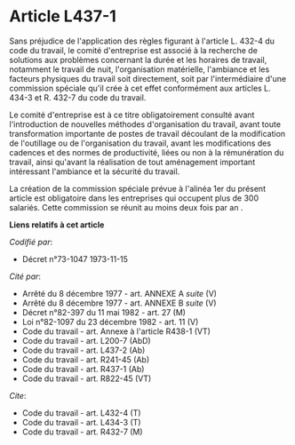# Article L437-1

Sans préjudice de l'application des règles figurant à l'article L. 432-4 du code du travail, le comité d'entreprise est
associé à la recherche de solutions aux problèmes concernant la durée et les horaires de travail, notamment le travail de
nuit, l'organisation matérielle, l'ambiance et les facteurs physiques du travail soit directement, soit par l'intermédiaire
d'une commission spéciale qu'il crée à cet effet conformément aux articles L. 434-3 et R. 432-7 du code du travail.

Le comité d'entreprise est à ce titre obligatoirement consulté avant l'introduction de nouvelles méthodes d'organisation du
travail, avant toute transformation importante de postes de travail découlant de la modification de l'outillage ou de
l'organisation du travail, avant les modifications des cadences et des normes de productivité, liées ou non à la rémunération
du travail, ainsi qu'avant la réalisation de tout aménagement important intéressant l'ambiance et la sécurité du travail.

La création de la commission spéciale prévue à l'alinéa 1er du présent article est obligatoire dans les entreprises qui
occupent plus de 300 salariés. Cette commission se réunit au moins deux fois par an .

**Liens relatifs à cet article**

_Codifié par_:

  - Décret n°73-1047 1973-11-15

_Cité par_:

  - Arrêté du 8 décembre 1977 - art. ANNEXE A *suite* (V)
  - Arrêté du 8 décembre 1977 - art. ANNEXE B *suite* (V)
  - Décret n°82-397 du 11 mai 1982 - art. 27 (M)
  - Loi n°82-1097 du 23 décembre 1982 - art. 11 (V)
  - Code du travail - art. Annexe à l'article R438-1 (VT)
  - Code du travail - art. L200-7 (AbD)
  - Code du travail - art. L437-2 (Ab)
  - Code du travail - art. R241-45 (Ab)
  - Code du travail - art. R437-1 (Ab)
  - Code du travail - art. R822-45 (VT)

_Cite_:

  - Code du travail - art. L432-4 (T)
  - Code du travail - art. L434-3 (T)
  - Code du travail - art. R432-7 (M)
